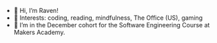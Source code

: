 - 👋 Hi, I’m Raven!
- 👀 Interests: coding, reading, mindfulness, The Office (US), gaming
- 🌱 I’m in the December cohort for the Software Engineering Course at Makers Academy.
